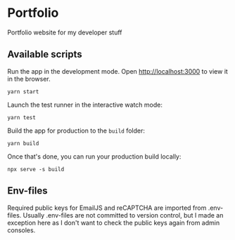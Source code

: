 # Portfolio

Portfolio website for my developer stuff

## Available scripts

Run the app in the development mode. Open [http://localhost:3000](http://localhost:3000) to view it in the browser.
```
yarn start
```

Launch the test runner in the interactive watch mode:
```
yarn test
```

Build the app for production to the `build` folder:
```
yarn build
```

Once that's done, you can run your production build locally:
```
npx serve -s build
```

## Env-files

Required public keys for EmailJS and reCAPTCHA are imported from .env-files. Usually .env-files are not committed to version control, but I made an exception here as I  don't want to check the public keys again from admin consoles.
